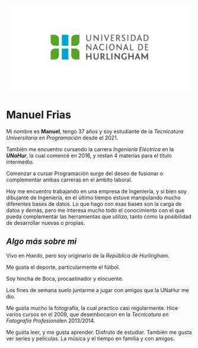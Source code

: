 ![Logo UNAHUR](./assets/UNAHUR.png)

# Manuel Frias
Mi nombre es **Manuel**, tengo 37 años y soy estudiante de la *Tecnicatura Universitaria en Programación* desde el 2021.


También me encuentro cursando la carrera *Ingeniería Eléctrica* en la ***UNaHur***, la cual comencé en 2016, y restan 4 materias para el título intermedio.


Comenzar a cursar Programación surge del deseo de fusionar o complementar ambas carreras en el ámbito laboral.


Hoy me encuentro trabajando en una empresa de Ingeniería, y si bien soy dibujante de Ingeniería, en el último tiempo estuve manipulando mucho diferentes bases de datos. Lo que hago con esas bases son la carga de datos y demás, pero me interesa mucho todo el conocimiento con el que pueda complementar las herramientas que utilizo, tanto como la posibilidad de desarrollar nuevas o propias.




## *Algo más sobre mi*

Vivo en *Haedo*, pero soy originario de la *República de Hurlingham*.


Me gusta el deporte, particularmente el fútbol.


Soy hincha de Boca, procastinador y elocuente.


Los fines de semana suelo juntarme a jugar con amigos que la UNaHur me dio.


Me gusta mucho la fotografía, la cual practico casi regularmente. Hice varios cursos en el 2009, que desembocaron en la *Tecnicatura en Fotografía Profesional*en 2013/2014.


Me gusta leer, y me gusta aprender. Disfruto de estudiar.
También me gusta ver series y películas. La música y el tiempo en familia y con amigos.


